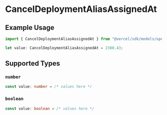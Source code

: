 # CancelDeploymentAliasAssignedAt

## Example Usage

```typescript
import { CancelDeploymentAliasAssignedAt } from "@vercel/sdk/models/operations/canceldeployment.js";

let value: CancelDeploymentAliasAssignedAt = 2380.43;
```

## Supported Types

### `number`

```typescript
const value: number = /* values here */
```

### `boolean`

```typescript
const value: boolean = /* values here */
```

